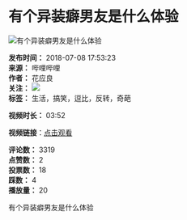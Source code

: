 # 有个异装癖男友是什么体验

![有个异装癖男友是什么体验](//i2.hdslb.com/bfs/archive/8facbd6f99467601d3d0effbca090a7e3ab6ca35.jpg@518w_290h_1c_!web-video-share-cover.webp)

**发布时间：** 2018-07-08 17:53:23  
**来源：** 哔哩哔哩  
**作者：** 花应良  
**关注：** ![](//i2.hdslb.com/bfs/face/d4d36654eea413e9c0ec4e4e6eb7e40d4102d072.jpg@96w.webp)  
**标签：** 生活，搞笑，逗比，反转，奇葩

**视频时长：** 03:52  

**视频链接**：[点击观看](//www.bilibili.com) 

**评论数：** 3319  
**点赞数：** 2  
**投票数：** 18  
**踩数：** 4  
**播放量：** 20  

有个异装癖男友是什么体验
